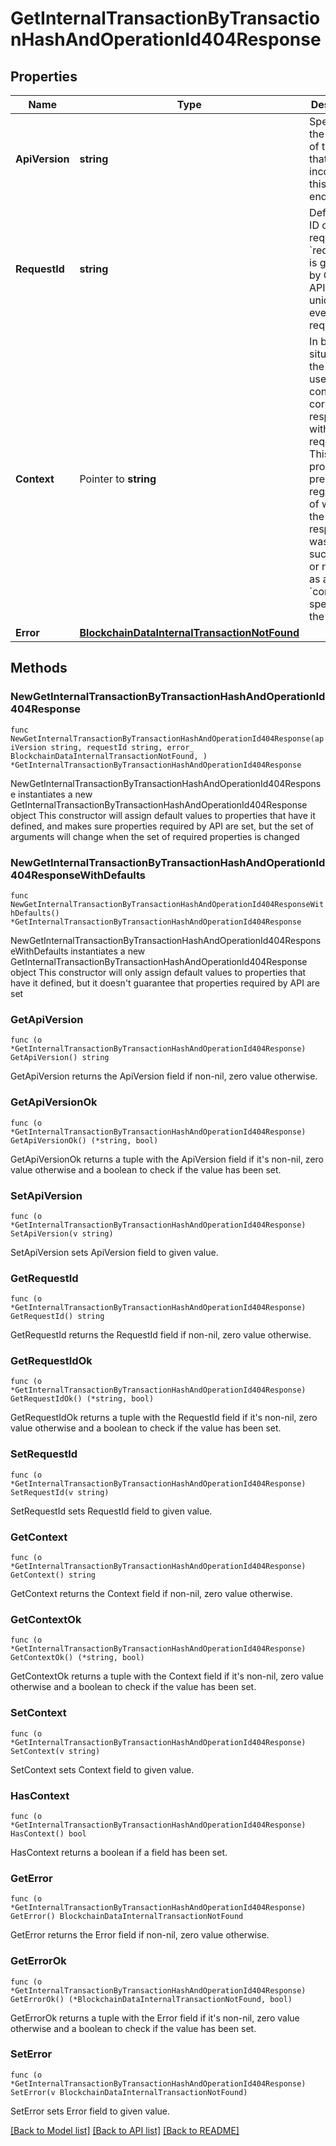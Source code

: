 # GetInternalTransactionByTransactionHashAndOperationId404Response

## Properties

Name | Type | Description | Notes
------------ | ------------- | ------------- | -------------
**ApiVersion** | **string** | Specifies the version of the API that incorporates this endpoint. | 
**RequestId** | **string** | Defines the ID of the request. The &#x60;requestId&#x60; is generated by Crypto APIs and it&#39;s unique for every request. | 
**Context** | Pointer to **string** | In batch situations the user can use the context to correlate responses with requests. This property is present regardless of whether the response was successful or returned as an error. &#x60;context&#x60; is specified by the user. | [optional] 
**Error** | [**BlockchainDataInternalTransactionNotFound**](BlockchainDataInternalTransactionNotFound.md) |  | 

## Methods

### NewGetInternalTransactionByTransactionHashAndOperationId404Response

`func NewGetInternalTransactionByTransactionHashAndOperationId404Response(apiVersion string, requestId string, error_ BlockchainDataInternalTransactionNotFound, ) *GetInternalTransactionByTransactionHashAndOperationId404Response`

NewGetInternalTransactionByTransactionHashAndOperationId404Response instantiates a new GetInternalTransactionByTransactionHashAndOperationId404Response object
This constructor will assign default values to properties that have it defined,
and makes sure properties required by API are set, but the set of arguments
will change when the set of required properties is changed

### NewGetInternalTransactionByTransactionHashAndOperationId404ResponseWithDefaults

`func NewGetInternalTransactionByTransactionHashAndOperationId404ResponseWithDefaults() *GetInternalTransactionByTransactionHashAndOperationId404Response`

NewGetInternalTransactionByTransactionHashAndOperationId404ResponseWithDefaults instantiates a new GetInternalTransactionByTransactionHashAndOperationId404Response object
This constructor will only assign default values to properties that have it defined,
but it doesn't guarantee that properties required by API are set

### GetApiVersion

`func (o *GetInternalTransactionByTransactionHashAndOperationId404Response) GetApiVersion() string`

GetApiVersion returns the ApiVersion field if non-nil, zero value otherwise.

### GetApiVersionOk

`func (o *GetInternalTransactionByTransactionHashAndOperationId404Response) GetApiVersionOk() (*string, bool)`

GetApiVersionOk returns a tuple with the ApiVersion field if it's non-nil, zero value otherwise
and a boolean to check if the value has been set.

### SetApiVersion

`func (o *GetInternalTransactionByTransactionHashAndOperationId404Response) SetApiVersion(v string)`

SetApiVersion sets ApiVersion field to given value.


### GetRequestId

`func (o *GetInternalTransactionByTransactionHashAndOperationId404Response) GetRequestId() string`

GetRequestId returns the RequestId field if non-nil, zero value otherwise.

### GetRequestIdOk

`func (o *GetInternalTransactionByTransactionHashAndOperationId404Response) GetRequestIdOk() (*string, bool)`

GetRequestIdOk returns a tuple with the RequestId field if it's non-nil, zero value otherwise
and a boolean to check if the value has been set.

### SetRequestId

`func (o *GetInternalTransactionByTransactionHashAndOperationId404Response) SetRequestId(v string)`

SetRequestId sets RequestId field to given value.


### GetContext

`func (o *GetInternalTransactionByTransactionHashAndOperationId404Response) GetContext() string`

GetContext returns the Context field if non-nil, zero value otherwise.

### GetContextOk

`func (o *GetInternalTransactionByTransactionHashAndOperationId404Response) GetContextOk() (*string, bool)`

GetContextOk returns a tuple with the Context field if it's non-nil, zero value otherwise
and a boolean to check if the value has been set.

### SetContext

`func (o *GetInternalTransactionByTransactionHashAndOperationId404Response) SetContext(v string)`

SetContext sets Context field to given value.

### HasContext

`func (o *GetInternalTransactionByTransactionHashAndOperationId404Response) HasContext() bool`

HasContext returns a boolean if a field has been set.

### GetError

`func (o *GetInternalTransactionByTransactionHashAndOperationId404Response) GetError() BlockchainDataInternalTransactionNotFound`

GetError returns the Error field if non-nil, zero value otherwise.

### GetErrorOk

`func (o *GetInternalTransactionByTransactionHashAndOperationId404Response) GetErrorOk() (*BlockchainDataInternalTransactionNotFound, bool)`

GetErrorOk returns a tuple with the Error field if it's non-nil, zero value otherwise
and a boolean to check if the value has been set.

### SetError

`func (o *GetInternalTransactionByTransactionHashAndOperationId404Response) SetError(v BlockchainDataInternalTransactionNotFound)`

SetError sets Error field to given value.



[[Back to Model list]](../README.md#documentation-for-models) [[Back to API list]](../README.md#documentation-for-api-endpoints) [[Back to README]](../README.md)


